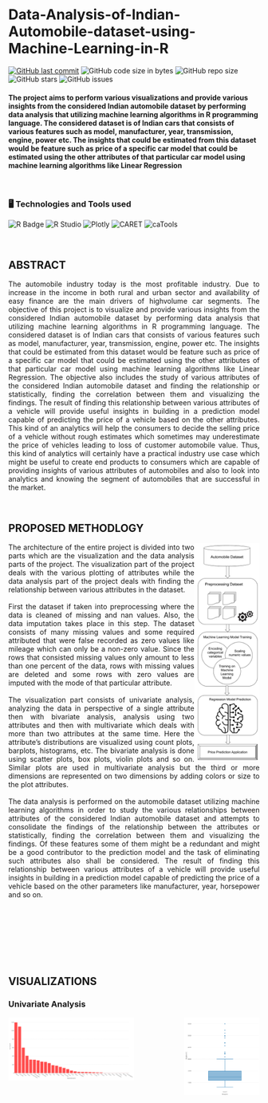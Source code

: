 # Data-Analysis-of-Indian-Automobile-dataset-using-Machine-Learning-in-R


[![GitHub last commit](https://img.shields.io/github/last-commit/Defcon27/Data-Analysis-of-Indian-Automobile-dataset-using-Machine-Learning-in-R?label=Last%20commit&color=green&logo=git&logoColor=white&style=flat-square)](https://github.com/Defcon27/Data-Analysis-of-Indian-Automobile-dataset-using-Machine-Learning-in-R)
![GitHub code size in bytes](https://img.shields.io/github/languages/code-size/Defcon27/Data-Analysis-of-Indian-Automobile-dataset-using-Machine-Learning-in-R?label=Code%20size&logo=python&logoColor=white&style=flat-square)
![GitHub repo size](https://img.shields.io/github/repo-size/Defcon27/Data-Analysis-of-Indian-Automobile-dataset-using-Machine-Learning-in-R?label=Repo%20size&color=red&logo=github&logoColor=white&style=flat-square)
![GitHub stars](https://img.shields.io/github/stars/Defcon27/Data-Analysis-of-Indian-Automobile-dataset-using-Machine-Learning-in-R?label=Stars&logo=github&style=flat-square)
![GitHub issues](https://img.shields.io/github/issues/Defcon27/Data-Analysis-of-Indian-Automobile-dataset-using-Machine-Learning-in-R?label=Issues&color=yellow&logo=github&style=flat-square)


#### The project aims to perform various visualizations and provide various insights from the considered Indian automobile dataset by performing data analysis that utilizing machine learning algorithms in R programming language. The considered dataset is of Indian cars that consists of various features such as model, manufacturer, year, transmission, engine, power etc. The insights that could be estimated from this dataset would be feature such as price of a specific car model that could be estimated using the other attributes of that particular car model using machine learning algorithms like Linear Regression

<br>

### 🖥️ Technologies and Tools used
![R Badge](https://img.shields.io/badge/r%20programming-%23276DC3.svg?&style=for-the-badge&logo=r&logoColor=white)
![R Studio](https://img.shields.io/badge/R%20Studio-9cf.svg?&style=for-the-badge&logo=rstudio&logoColor=222222)
![Plotly](https://img.shields.io/badge/Plotly-49587c.svg?&style=for-the-badge&logo=power-bi&logoColor=white)
![CARET](https://img.shields.io/badge/CARET%20Package-red.svg?&style=for-the-badge)
![caTools](https://img.shields.io/badge/catools-00B274.svg?&style=for-the-badge)





<br>

## ABSTRACT
<p align="justify">
The automobile industry today is the most profitable industry. Due to increase in the income in both rural and urban sector and availability of easy finance are the main drivers of highvolume car segments. The objective of this project is to visualize and provide various insights from the considered Indian automobile dataset by performing data analysis that utilizing machine learning algorithms in R programming language. The considered dataset is of Indian cars that consists of various features such as model, manufacturer, year, transmission, engine, power etc. The insights that could be estimated from this dataset would be feature such as price of a specific car model that could be estimated using the other attributes of that particular car model using machine learning algorithms like Linear Regression. The objective also includes the study of various attributes of the considered Indian automobile dataset and finding the relationship or statistically, finding the correlation between them and visualizing the findings. The result of finding this relationship between various attributes of a vehicle will provide useful insights in building in a prediction model capable of predicting the price of a vehicle based on the other attributes. This kind of an analytics will help the consumers to decide the selling price of a vehicle without rough estimates which sometimes may underestimate the price of vehicles leading to loss of customer automobile value. Thus, this kind of analytics will certainly have a practical industry use case which might be useful to create end products to consumers which are capable of providing insights of various attributes of automobiles and also to look into analytics and knowing the segment of automobiles that are successful in the market.
</p>

<br>

## PROPOSED METHODLOGY

<img align="right" src='Docs/achitecture.png' width=26%/>

<p align="justify">
The architecture of the entire project is divided into two parts which are the visualization and the data analysis parts of the project. The visualization part of the project deals with the various plotting of attributes while the data analysis part of the project deals with finding the relationship between various attributes in the dataset.<br><br>
First the dataset if taken into preprocessing where the data is cleaned of missing and nan values. Also, the data imputation takes place in this step. The dataset consists of many missing values and some required attributed that were false recorded as zero values like mileage which can only be a non-zero value. Since the rows that consisted missing values only amount to less than one percent of the data, rows with missing values are deleted and some rows with zero values are imputed with the mode of that particular attribute.<br><br>
The visualization part consists of univariate analysis, analyzing the data in perspective of a single attribute then with bivariate analysis, analysis using two attributes and then with multivariate which deals with more than two attributes at the same time. Here the attribute’s distributions are visualized using count plots, barplots, histograms, etc. The bivariate analysis is done using scatter plots, box plots, violin plots and so on. Similar plots are used in multivariate analysis but the third or more dimensions are represented on two dimensions by adding colors or size to the plot attributes.<br><br>
The data analysis is performed on the automobile dataset utilizing machine learning algorithms in order to study the various relationships between attributes of the considered Indian automobile dataset and attempts to consolidate the findings of the relationship between the attributes or statistically, finding the correlation between them and visualizing the findings. Of these features some of them might be a redundant and might be a good contributor to the prediction model and the task of eliminating such attributes also shall be considered. The result of finding this relationship between various attributes of a vehicle will provide useful insights in building in a prediction model capable of predicting the price of a vehicle based on the other parameters like manufacturer, year, horsepower and so on.
</p>

<br>
<p><br></pr>
<p><br></pr>
<p><br></pr>

## VISUALIZATIONS

### Univariate Analysis

<img align="right" src='Docs/Plots/uni_box.gif' width=30%>
<img align="left" src='Docs/Plots/uni_bar.gif' width=50%/>

<br>


